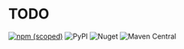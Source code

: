 # TODO

[![npm (scoped)](https://img.shields.io/npm/v/@cloudcamp/aws-runtime?color=blue&style=flat)](https://www.npmjs.com/package/@cloudcamp/aws-runtime)
![PyPI](https://img.shields.io/pypi/v/cloudcamp.aws-runtime?color=blue&style=flat)
![Nuget](https://img.shields.io/nuget/v/Cloudcamp.Aws.Runtime?color=blue&style=flat)
![Maven Central](https://img.shields.io/maven-central/v/com.cloudcamphq/aws-runtime?color=blue)
